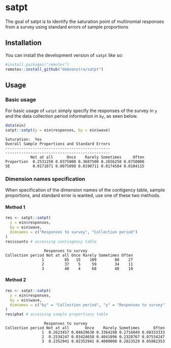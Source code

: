 
<!-- README.md is generated from README.Rmd. Please edit that file -->

# satpt

<!-- badges: start -->
<!-- badges: end -->

The goal of satpt is to identify the saturation point of multinomial
responses from a survey using standard errors of sample proportions

## Installation

You can install the development version of `satpt` like so:

``` r
#install.packages("remotes")
remotes::install_github("deboonstra/satpt")
```

## Usage

### Basic usage

For basic usage of `satpt` simply specify the responses of the survey in
`y` and the data collection period information in `by`, as seen below.

``` r
data(ein)
satpt::satpt(y = ein$responses, by = ein$wave)
```

    Saturation:  Yes 
    Overall Sample Proportions and Standard Errors
    ----------------------------------------------
    ----------------------------------------------
               Not at all      Once    Rarely Sometimes     Often
    Proportion  0.2531250 0.0375000 0.3687500 0.2656250 0.0750000
    SE          0.0171871 0.0075098 0.0190711 0.0174584 0.0104115

### Dimension names specification

When specification of the dimension names of the contigency table,
sample proportions, and standard error is wanted, use one of these two
methods.

#### Method 1

``` r
res <- satpt::satpt(
  y = ein$responses,
  by = ein$wave,
  dimnames = c("Responses to survey", "Collection period")
)
res$counts # accessing contingency table
```

                     Responses to survey
    Collection period Not at all Once Rarely Sometimes Often
                    1         85   15    109        88    27
                    2         37    5     59        34    11
                    3         40    4     68        48    10

#### Method 2

``` r
res <- satpt::satpt(
  y = ein$responses,
  by = ein$wave,
  dimnames = c("by" = "Collection period", "y" = "Responses to survey")
)
res$phat # accessing sample proportions table
```

                     Responses to survey
    Collection period Not at all       Once    Rarely Sometimes      Often
                    1  0.2623457 0.04629630 0.3364198 0.2716049 0.08333333
                    2  0.2534247 0.03424658 0.4041096 0.2328767 0.07534247
                    3  0.2352941 0.02352941 0.4000000 0.2823529 0.05882353
